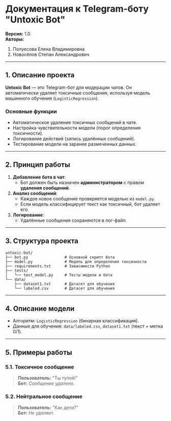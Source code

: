 # Документация к Telegram-боту "Untoxic Bot" 
**Версия:** 1.0  
**Авторы:**
1. Полуесова Елена Владимировна
2. Новосёлов Степан Александрович

---

## 1. Описание проекта
**Untoxic Bot** — это Telegram-бот для модерации чатов. Он автоматически удаляет токсичные сообщения, используя модель машинного обучения (`LogisticRegression`).  

### Основные функции  
- Автоматическое удаление токсичных сообщений в чате.  
- Настройка чувствительности модели (порог определения токсичности).  
- Логирование действий (запись удалённых сообщений).  
- Тестирование модели на заранее размеченных данных.  

---

## 2. Принцип работы 
1. **Добавление бота в чат**:  
   - Бот должен быть назначен **администратором** с правом **удаления сообщений**.  
2. **Анализ сообщений**:  
   - Каждое новое сообщение проверяется моделью из `model.py`.  
   - Если модель классифицирует текст как токсичный, бот удаляет его.  
3. **Логирование**:  
   - Удалённые сообщения сохраняются в лог-файл.  

---

## **3. Структура проекта**  
```
untoxic-bot/
├── bot.py                # Основной скрипт бота
├── model.py              # Модель для определения токсичности
├── requirements.txt      # Зависимости Python
├── tests/
│   └── test_model.py     # Тесты модели и бота
└── data/
    ├── dataset1.txt      # Датасет для обучения
    └── labeled.csv       # Датасет для обучения
```

---

## 4. Описание модели
- Алгоритм: `LogisticRegression` (бинарная классификация).  
- Данные для обучения: `data/labeled.csv`, `dataset1.txt` (текст + метка 0/1).

---

## 5. Примеры работы
### 5.1. Токсичное сообщение
> **Пользователь:** "Ты тупой!"  
> **Бот:** *Сообщение удалено.*  

### 5.2. Нейтральное сообщение
> **Пользователь:** "Как дела?"  
> **Бот:** *Не удаляет.*  
